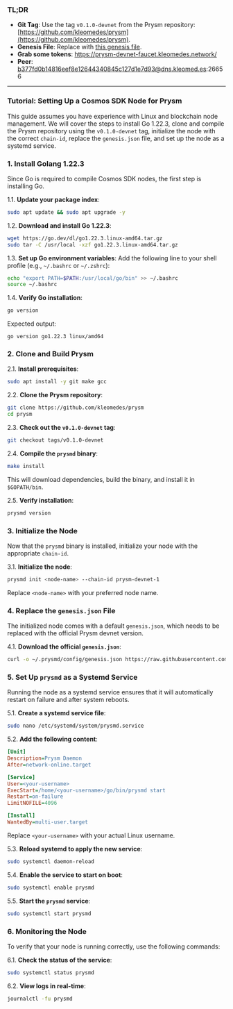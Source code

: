 ### TL;DR

- **Git Tag**: Use the tag `v0.1.0-devnet` from the Prysm repository: [https://github.com/kleomedes/prysm](https://github.com/kleomedes/prysm).
- **Genesis File**: Replace with [this genesis file](https://raw.githubusercontent.com/kleomedes/prysm/refs/heads/main/network/prysm-devnet-1/genesis.json).
- **Grab some tokens**: https://prysm-devnet-faucet.kleomedes.network/
- **Peer**: b377fd0b14816eef8e12644340845c127d1e7d93@dns.kleomed.es:26656

---

### Tutorial: Setting Up a Cosmos SDK Node for Prysm

This guide assumes you have experience with Linux and blockchain node management. We will cover the steps to install Go 1.22.3, clone and compile the Prysm repository using the `v0.1.0-devnet` tag, initialize the node with the correct `chain-id`, replace the `genesis.json` file, and set up the node as a systemd service.

### 1. Install Golang 1.22.3

Since Go is required to compile Cosmos SDK nodes, the first step is installing Go.

1.1. **Update your package index**:
```bash
sudo apt update && sudo apt upgrade -y
```

1.2. **Download and install Go 1.22.3**:
```bash
wget https://go.dev/dl/go1.22.3.linux-amd64.tar.gz
sudo tar -C /usr/local -xzf go1.22.3.linux-amd64.tar.gz
```

1.3. **Set up Go environment variables**:
Add the following line to your shell profile (e.g., `~/.bashrc` or `~/.zshrc`):
```bash
echo "export PATH=$PATH:/usr/local/go/bin" >> ~/.bashrc
source ~/.bashrc
```

1.4. **Verify Go installation**:
```bash
go version
```
Expected output:
```
go version go1.22.3 linux/amd64
```

### 2. Clone and Build Prysm

2.1. **Install prerequisites**:
```bash
sudo apt install -y git make gcc
```

2.2. **Clone the Prysm repository**:
```bash
git clone https://github.com/kleomedes/prysm
cd prysm
```

2.3. **Check out the `v0.1.0-devnet` tag**:
```bash
git checkout tags/v0.1.0-devnet
```

2.4. **Compile the `prysmd` binary**:
```bash
make install
```
This will download dependencies, build the binary, and install it in `$GOPATH/bin`.

2.5. **Verify installation**:
```bash
prysmd version
```

### 3. Initialize the Node

Now that the `prysmd` binary is installed, initialize your node with the appropriate `chain-id`.

3.1. **Initialize the node**:
```bash
prysmd init <node-name> --chain-id prysm-devnet-1
```
Replace `<node-name>` with your preferred node name.

### 4. Replace the `genesis.json` File

The initialized node comes with a default `genesis.json`, which needs to be replaced with the official Prysm devnet version.

4.1. **Download the official `genesis.json`**:
```bash
curl -o ~/.prysmd/config/genesis.json https://raw.githubusercontent.com/kleomedes/prysm/refs/heads/main/network/prysm-devnet-1/genesis.json
```

### 5. Set Up `prysmd` as a Systemd Service

Running the node as a systemd service ensures that it will automatically restart on failure and after system reboots.

5.1. **Create a systemd service file**:
```bash
sudo nano /etc/systemd/system/prysmd.service
```

5.2. **Add the following content**:
```ini
[Unit]
Description=Prysm Daemon
After=network-online.target

[Service]
User=<your-username>
ExecStart=/home/<your-username>/go/bin/prysmd start
Restart=on-failure
LimitNOFILE=4096

[Install]
WantedBy=multi-user.target
```
Replace `<your-username>` with your actual Linux username.

5.3. **Reload systemd to apply the new service**:
```bash
sudo systemctl daemon-reload
```

5.4. **Enable the service to start on boot**:
```bash
sudo systemctl enable prysmd
```

5.5. **Start the `prysmd` service**:
```bash
sudo systemctl start prysmd
```

### 6. Monitoring the Node

To verify that your node is running correctly, use the following commands:

6.1. **Check the status of the service**:
```bash
sudo systemctl status prysmd
```

6.2. **View logs in real-time**:
```bash
journalctl -fu prysmd
```
